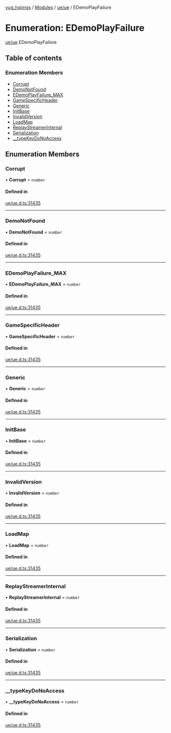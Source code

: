 [yug_typings](../README.md) / [Modules](../modules.md) / [ue/ue](../modules/ue_ue.md) / EDemoPlayFailure

# Enumeration: EDemoPlayFailure

[ue/ue](../modules/ue_ue.md).EDemoPlayFailure

## Table of contents

### Enumeration Members

- [Corrupt](ue_ue.EDemoPlayFailure.md#corrupt)
- [DemoNotFound](ue_ue.EDemoPlayFailure.md#demonotfound)
- [EDemoPlayFailure\_MAX](ue_ue.EDemoPlayFailure.md#edemoplayfailure_max)
- [GameSpecificHeader](ue_ue.EDemoPlayFailure.md#gamespecificheader)
- [Generic](ue_ue.EDemoPlayFailure.md#generic)
- [InitBase](ue_ue.EDemoPlayFailure.md#initbase)
- [InvalidVersion](ue_ue.EDemoPlayFailure.md#invalidversion)
- [LoadMap](ue_ue.EDemoPlayFailure.md#loadmap)
- [ReplayStreamerInternal](ue_ue.EDemoPlayFailure.md#replaystreamerinternal)
- [Serialization](ue_ue.EDemoPlayFailure.md#serialization)
- [\_\_typeKeyDoNoAccess](ue_ue.EDemoPlayFailure.md#__typekeydonoaccess)

## Enumeration Members

### Corrupt

• **Corrupt** = `number`

#### Defined in

[ue/ue.d.ts:31435](https://github.com/YugMetaverse/yug_typings/blob/b7d9b19/ue/ue.d.ts#L31435)

___

### DemoNotFound

• **DemoNotFound** = `number`

#### Defined in

[ue/ue.d.ts:31435](https://github.com/YugMetaverse/yug_typings/blob/b7d9b19/ue/ue.d.ts#L31435)

___

### EDemoPlayFailure\_MAX

• **EDemoPlayFailure\_MAX** = `number`

#### Defined in

[ue/ue.d.ts:31435](https://github.com/YugMetaverse/yug_typings/blob/b7d9b19/ue/ue.d.ts#L31435)

___

### GameSpecificHeader

• **GameSpecificHeader** = `number`

#### Defined in

[ue/ue.d.ts:31435](https://github.com/YugMetaverse/yug_typings/blob/b7d9b19/ue/ue.d.ts#L31435)

___

### Generic

• **Generic** = `number`

#### Defined in

[ue/ue.d.ts:31435](https://github.com/YugMetaverse/yug_typings/blob/b7d9b19/ue/ue.d.ts#L31435)

___

### InitBase

• **InitBase** = `number`

#### Defined in

[ue/ue.d.ts:31435](https://github.com/YugMetaverse/yug_typings/blob/b7d9b19/ue/ue.d.ts#L31435)

___

### InvalidVersion

• **InvalidVersion** = `number`

#### Defined in

[ue/ue.d.ts:31435](https://github.com/YugMetaverse/yug_typings/blob/b7d9b19/ue/ue.d.ts#L31435)

___

### LoadMap

• **LoadMap** = `number`

#### Defined in

[ue/ue.d.ts:31435](https://github.com/YugMetaverse/yug_typings/blob/b7d9b19/ue/ue.d.ts#L31435)

___

### ReplayStreamerInternal

• **ReplayStreamerInternal** = `number`

#### Defined in

[ue/ue.d.ts:31435](https://github.com/YugMetaverse/yug_typings/blob/b7d9b19/ue/ue.d.ts#L31435)

___

### Serialization

• **Serialization** = `number`

#### Defined in

[ue/ue.d.ts:31435](https://github.com/YugMetaverse/yug_typings/blob/b7d9b19/ue/ue.d.ts#L31435)

___

### \_\_typeKeyDoNoAccess

• **\_\_typeKeyDoNoAccess** = `number`

#### Defined in

[ue/ue.d.ts:31435](https://github.com/YugMetaverse/yug_typings/blob/b7d9b19/ue/ue.d.ts#L31435)
